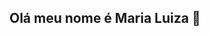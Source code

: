 ## Olá meu nome é Maria Luiza 👋

<!--
**maluaguiar12/maluaguiar12** is a ✨ _special_ ✨ repository because its `README.md` (this file) appears on your GitHub profile.

Here are some ideas to get you started:

- 🔭 Estou estudando no La Salle
- 🌱 Estou no Alura
- 👯 Tenho 14 anos
- 🤔 Adoro me maquiar
- 💬 Faço curso de informática
- 📫 Tenho um cachorro
- 😄 Amo dormir
- ⚡ Sou muito imperativa

